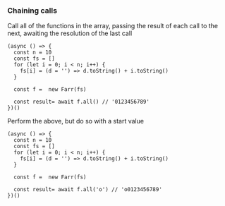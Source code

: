 ### Chaining calls

Call all of the functions in the array, passing the result of each call to the next, awaiting the resolution of the last call

    (async () => {
      const n = 10
      const fs = []
      for (let i = 0; i < n; i++) {
        fs[i] = (d = '') => d.toString() + i.toString()
      }

      const f =  new Farr(fs)

      const result= await f.all() // '0123456789'
    })()


Perform the above, but do so with a start value

    (async () => {
      const n = 10
      const fs = []
      for (let i = 0; i < n; i++) {
        fs[i] = (d = '') => d.toString() + i.toString()
      }

      const f =  new Farr(fs)

      const result= await f.all('o') // 'o0123456789'
    })()

